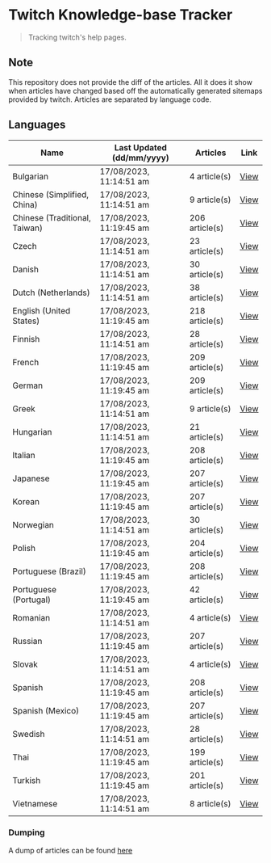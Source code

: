 # Twitch Knowledge-base Tracker
> Tracking twitch's help pages. 

## Note
This repository does not provide the diff of the articles. All it does it show when articles have changed based
off the automatically generated sitemaps provided by twitch. Articles are separated by language code.

## Languages

| Name                          | Last Updated (dd/mm/yyyy) | Articles       | Link                   |
|-------------------------------|---------------------------|----------------|------------------------|
| Bulgarian                     | 17/08/2023, 11:14:51 am   | 4 article(s)   | [View](docs/bg.md)     |
| Chinese (Simplified, China)   | 17/08/2023, 11:14:51 am   | 9 article(s)   | [View](docs/zh_CN.md)  |
| Chinese (Traditional, Taiwan) | 17/08/2023, 11:19:45 am   | 206 article(s) | [View](docs/zh_TW.md)  |
| Czech                         | 17/08/2023, 11:14:51 am   | 23 article(s)  | [View](docs/cs.md)     |
| Danish                        | 17/08/2023, 11:14:51 am   | 30 article(s)  | [View](docs/da.md)     |
| Dutch (Netherlands)           | 17/08/2023, 11:14:51 am   | 38 article(s)  | [View](docs/nl_NL.md)  |
| English (United States)       | 17/08/2023, 11:19:45 am   | 218 article(s) | [View](docs/en_US.md)  |
| Finnish                       | 17/08/2023, 11:14:51 am   | 28 article(s)  | [View](docs/fi.md)     |
| French                        | 17/08/2023, 11:19:45 am   | 209 article(s) | [View](docs/fr.md)     |
| German                        | 17/08/2023, 11:19:45 am   | 209 article(s) | [View](docs/de.md)     |
| Greek                         | 17/08/2023, 11:14:51 am   | 9 article(s)   | [View](docs/el.md)     |
| Hungarian                     | 17/08/2023, 11:14:51 am   | 21 article(s)  | [View](docs/hu.md)     |
| Italian                       | 17/08/2023, 11:19:45 am   | 208 article(s) | [View](docs/it.md)     |
| Japanese                      | 17/08/2023, 11:19:45 am   | 207 article(s) | [View](docs/ja.md)     |
| Korean                        | 17/08/2023, 11:19:45 am   | 207 article(s) | [View](docs/ko.md)     |
| Norwegian                     | 17/08/2023, 11:14:51 am   | 30 article(s)  | [View](docs/no.md)     |
| Polish                        | 17/08/2023, 11:19:45 am   | 204 article(s) | [View](docs/pl.md)     |
| Portuguese (Brazil)           | 17/08/2023, 11:19:45 am   | 208 article(s) | [View](docs/pt_BR.md)  |
| Portuguese (Portugal)         | 17/08/2023, 11:19:45 am   | 42 article(s)  | [View](docs/pt_PT.md)  |
| Romanian                      | 17/08/2023, 11:14:51 am   | 4 article(s)   | [View](docs/ro.md)     |
| Russian                       | 17/08/2023, 11:19:45 am   | 207 article(s) | [View](docs/ru.md)     |
| Slovak                        | 17/08/2023, 11:14:51 am   | 4 article(s)   | [View](docs/sk.md)     |
| Spanish                       | 17/08/2023, 11:19:45 am   | 208 article(s) | [View](docs/es.md)     |
| Spanish (Mexico)              | 17/08/2023, 11:19:45 am   | 207 article(s) | [View](docs/es_MX.md)  |
| Swedish                       | 17/08/2023, 11:14:51 am   | 28 article(s)  | [View](docs/sv.md)     |
| Thai                          | 17/08/2023, 11:19:45 am   | 199 article(s) | [View](docs/th.md)     |
| Turkish                       | 17/08/2023, 11:19:45 am   | 201 article(s) | [View](docs/tr.md)     |
| Vietnamese                    | 17/08/2023, 11:14:51 am   | 8 article(s)   | [View](docs/vi.md)     |

### Dumping
A dump of articles can be found [here](docs/RAW.md)